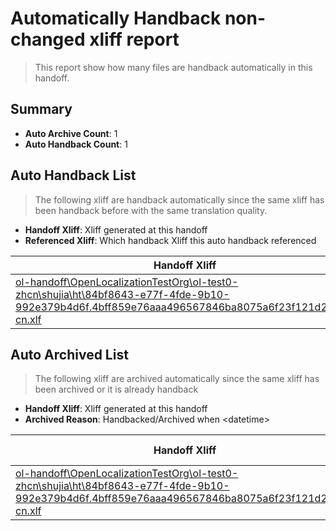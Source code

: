 # Automatically Handback non-changed xliff report
> This report show how many files are handback automatically in this handoff.

## Summary
* **Auto Archive Count**: 1
* **Auto Handback Count**: 1

## Auto Handback List
> The following xliff are handback automatically since the same xliff has been handback before with the same translation quality.

* **Handoff Xliff**: Xliff generated at this handoff
* **Referenced Xliff**: Which handback Xliff this auto handback referenced

| Handoff Xliff | Referenced Xliff | 
| --- | --- | 
| [ol-handoff\OpenLocalizationTestOrg\ol-test0-zhcn\shujia\ht\84bf8643-e77f-4fde-9b10-992e379b4d6f.4bff859e76aaa496567846ba8075a6f23f121d25.zh-cn.xlf](https://github.com/OpenLocalizationTestOrg/ol-test0-handoff/blob/deb1137b2bb6bc0b5f60314bbc77e854a2b97fb7/ol-handoff/OpenLocalizationTestOrg/ol-test0-zhcn/shujia/ht/84bf8643-e77f-4fde-9b10-992e379b4d6f.4bff859e76aaa496567846ba8075a6f23f121d25.zh-cn.xlf) | [ol-handback\OpenLocalizationTestOrg\ol-test0-zhcn\shujia\ht\84bf8643-e77f-4fde-9b10-992e379b4d6f.4bff859e76aaa496567846ba8075a6f23f121d25.zh-cn.xlf](https://github.com/OpenLocalizationTestOrg/ol-test0-handback/blob/6d6d82dd64451268abf576e6dac7d5a5de27f79f/ol-handback/OpenLocalizationTestOrg/ol-test0-zhcn/shujia/ht/84bf8643-e77f-4fde-9b10-992e379b4d6f.4bff859e76aaa496567846ba8075a6f23f121d25.zh-cn.xlf) | 

## Auto Archived List
> The following xliff are archived automatically since the same xliff has been archived or it is already handback

* **Handoff Xliff**: Xliff generated at this handoff
* **Archived Reason**: Handbacked/Archived when &lt;datetime&gt;

| Handoff Xliff | Archived Reason | 
| --- | --- | 
| [ol-handoff\OpenLocalizationTestOrg\ol-test0-zhcn\shujia\ht\84bf8643-e77f-4fde-9b10-992e379b4d6f.4bff859e76aaa496567846ba8075a6f23f121d25.zh-cn.xlf](https://github.com/OpenLocalizationTestOrg/ol-test0-handoff/blob/deb1137b2bb6bc0b5f60314bbc77e854a2b97fb7/ol-handoff/OpenLocalizationTestOrg/ol-test0-zhcn/shujia/ht/84bf8643-e77f-4fde-9b10-992e379b4d6f.4bff859e76aaa496567846ba8075a6f23f121d25.zh-cn.xlf) | Handbacked | 

